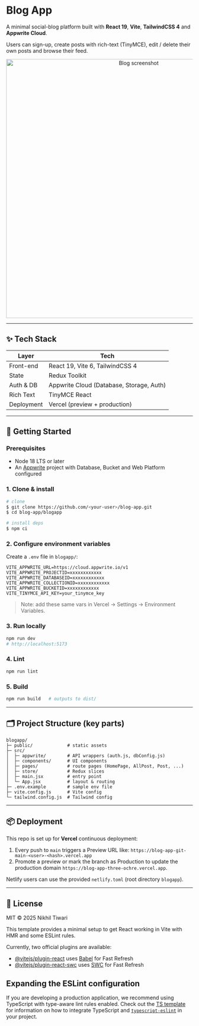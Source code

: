 # Blog App

A minimal social-blog platform built with **React 19**, **Vite**, **TailwindCSS 4** and **Appwrite Cloud**.

Users can sign-up, create posts with rich-text (TinyMCE), edit / delete their own posts and browse their feed.

<p align="center">
  <img src="https://user-images.githubusercontent.com/placeholder/screenshot.png" alt="Blog screenshot" width="700"/>
</p>

---

## ✨ Tech Stack

| Layer | Tech |
|-------|------|
| Front-end | React 19, Vite 6, TailwindCSS 4 |
| State | Redux Toolkit |
| Auth & DB | Appwrite Cloud (Database, Storage, Auth) |
| Rich Text | TinyMCE React |
| Deployment | Vercel (preview + production) |

---

## 🚀 Getting Started

### Prerequisites

* Node 18 LTS or later
* An [Appwrite](https://appwrite.io) project with Database, Bucket and Web Platform configured

### 1. Clone & install

```bash
# clone
$ git clone https://github.com/<your-user>/blog-app.git
$ cd blog-app/blogapp

# install deps
$ npm ci
```

### 2. Configure environment variables

Create a `.env` file in `blogapp/`:

```env
VITE_APPWRITE_URL=https://cloud.appwrite.io/v1
VITE_APPWRITE_PROJECTID=xxxxxxxxxxxx
VITE_APPWRITE_DATABASEID=xxxxxxxxxxxx
VITE_APPWRITE_COLLECTIONID=xxxxxxxxxxxx
VITE_APPWRITE_BUCKETID=xxxxxxxxxxxx
VITE_TINYMCE_API_KEY=your_tinymce_key
```

> Note: add these same vars in Vercel → Settings → Environment Variables.

### 3. Run locally

```bash
npm run dev
# http://localhost:5173
```

### 4. Lint

```bash
npm run lint
```

### 5. Build

```bash
npm run build   # outputs to dist/
```

---

## 🗂️ Project Structure (key parts)

```
blogapp/
├─ public/             # static assets
├─ src/
│  ├─ appwrite/        # API wrappers (auth.js, dbConfig.js)
│  ├─ components/      # UI components
│  ├─ pages/           # route pages (HomePage, AllPost, Post, ...)
│  ├─ store/           # Redux slices
│  ├─ main.jsx         # entry point
│  └─ App.jsx          # layout & routing
├─ .env.example        # sample env file
├─ vite.config.js      # Vite config
└─ tailwind.config.js  # Tailwind config
```

---

## 📦 Deployment

This repo is set up for **Vercel** continuous deployment:

1. Every push to `main` triggers a Preview URL like:
   `https://blog-app-git-main-<user>-<hash>.vercel.app`
2. Promote a preview or mark the branch as Production to update the
   production domain `https://blog-app-three-ochre.vercel.app`.

Netlify users can use the provided `netlify.toml` (root directory `blogapp`).

---

## 📝 License

MIT © 2025 Nikhil Tiwari


This template provides a minimal setup to get React working in Vite with HMR and some ESLint rules.

Currently, two official plugins are available:

- [@vitejs/plugin-react](https://github.com/vitejs/vite-plugin-react/blob/main/packages/plugin-react) uses [Babel](https://babeljs.io/) for Fast Refresh
- [@vitejs/plugin-react-swc](https://github.com/vitejs/vite-plugin-react/blob/main/packages/plugin-react-swc) uses [SWC](https://swc.rs/) for Fast Refresh

## Expanding the ESLint configuration

If you are developing a production application, we recommend using TypeScript with type-aware lint rules enabled. Check out the [TS template](https://github.com/vitejs/vite/tree/main/packages/create-vite/template-react-ts) for information on how to integrate TypeScript and [`typescript-eslint`](https://typescript-eslint.io) in your project.
